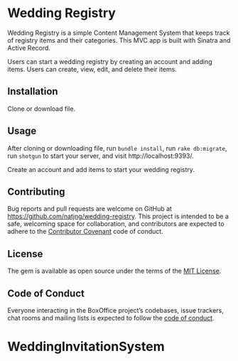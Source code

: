 # Wedding Registry 

Wedding Registry is a simple Content Management System that keeps track of registry items and their categories. This MVC app is built with Sinatra and Active Record.

Users can start a wedding registry by creating an account and adding items. Users can create, view, edit, and delete their items.

## Installation

Clone or download file. 

## Usage

After cloning or downloading file, run `bundle install`, run `rake db:migrate`, run `shotgun` to start your server, and visit http://localhost:9393/.

Create an account and add items to start your wedding registry.

## Contributing

Bug reports and pull requests are welcome on GitHub at https://github.com/natjng/wedding-registry. This project is intended to be a safe, welcoming space for collaboration, and contributors are expected to adhere to the [Contributor Covenant](http://contributor-covenant.org) code of conduct.

## License

The gem is available as open source under the terms of the [MIT License](https://opensource.org/licenses/MIT).

## Code of Conduct

Everyone interacting in the BoxOffice project’s codebases, issue trackers, chat rooms and mailing lists is expected to follow the [code of conduct](https://github.com/natjng/wedding-registry/blob/master/CODE_OF_CONDUCT.md).
# WeddingInvitationSystem
